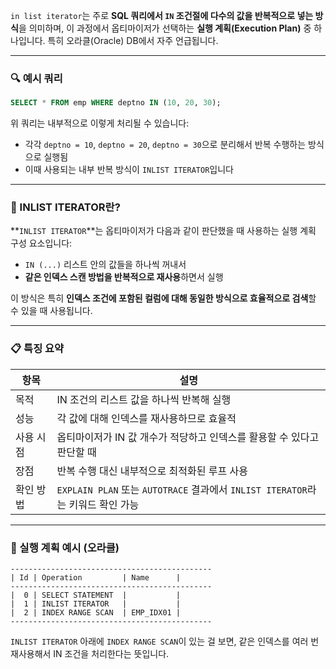 `in list iterator`는 주로 **SQL 쿼리에서 `IN` 조건절에 다수의 값을 반복적으로 넣는 방식**을 의미하며, 이 과정에서 옵티마이저가 선택하는 **실행 계획(Execution Plan)** 중 하나입니다. 특히 오라클(Oracle) DB에서 자주 언급됩니다.

---

### 🔍 예시 쿼리

```sql
SELECT * FROM emp WHERE deptno IN (10, 20, 30);
```

위 쿼리는 내부적으로 이렇게 처리될 수 있습니다:

* 각각 `deptno = 10`, `deptno = 20`, `deptno = 30`으로 분리해서 반복 수행하는 방식으로 실행됨
* 이때 사용되는 내부 반복 방식이 `INLIST ITERATOR`입니다

---

### 🧠 INLIST ITERATOR란?

\*\*`INLIST ITERATOR`\*\*는 옵티마이저가 다음과 같이 판단했을 때 사용하는 실행 계획 구성 요소입니다:

* `IN (...)` 리스트 안의 값들을 하나씩 꺼내서
* **같은 인덱스 스캔 방법을 반복적으로 재사용**하면서 실행

이 방식은 특히 **인덱스 조건에 포함된 컬럼에 대해 동일한 방식으로 효율적으로 검색**할 수 있을 때 사용됩니다.

---

### 📋 특징 요약

| 항목    | 설명                                                               |
| ----- | ---------------------------------------------------------------- |
| 목적    | IN 조건의 리스트 값을 하나씩 반복해 실행                                         |
| 성능    | 각 값에 대해 인덱스를 재사용하므로 효율적                                          |
| 사용 시점 | 옵티마이저가 IN 값 개수가 적당하고 인덱스를 활용할 수 있다고 판단할 때                        |
| 장점    | 반복 수행 대신 내부적으로 최적화된 루프 사용                                        |
| 확인 방법 | `EXPLAIN PLAN` 또는 `AUTOTRACE` 결과에서 `INLIST ITERATOR`라는 키워드 확인 가능 |

---

### 🔧 실행 계획 예시 (오라클)

```text
---------------------------------------------
| Id | Operation         | Name      |
---------------------------------------------
|  0 | SELECT STATEMENT  |           |
|  1 | INLIST ITERATOR   |           |
|  2 | INDEX RANGE SCAN  | EMP_IDX01 |
---------------------------------------------
```

`INLIST ITERATOR` 아래에 `INDEX RANGE SCAN`이 있는 걸 보면, 같은 인덱스를 여러 번 재사용해서 IN 조건을 처리한다는 뜻입니다.

